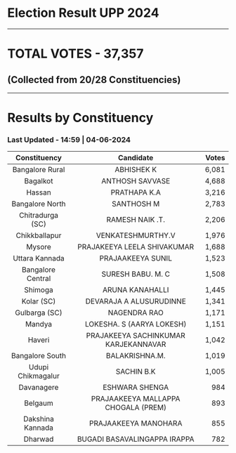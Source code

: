 # Election Result UPP 2024

---
# TOTAL VOTES - 37,357 
## (Collected from 20/28 Constituencies) 


---
# Results by Constituency 

### Last Updated - 14:59 | 04-06-2024 


|  Constituency   |             Candidate              |Votes|
|:---------------:|:----------------------------------:|----:|
| Bangalore Rural |             ABHISHEK K             |6,081|
|    Bagalkot     |          ANTHOSH SAVVASE           |4,688|
|     Hassan      |            PRATHAPA K.A            |3,216|
| Bangalore North |             SANTHOSH M             |2,783|
|Chitradurga (SC) |          RAMESH NAIK .T.           |2,206|
|  Chikkballapur  |         VENKATESHMURTHY.V          |1,976|
|     Mysore      |    PRAJAKEEYA LEELA SHIVAKUMAR     |1,688|
| Uttara Kannada  |         PRAJAAKEEYA SUNIL          |1,523|
|Bangalore Central|         SURESH BABU. M. C          |1,508|
|     Shimoga     |          ARUNA KANAHALLI           |1,445|
|   Kolar (SC)    |      DEVARAJA A ALUSURUDINNE       |1,341|
|  Gulbarga (SC)  |            NAGENDRA RAO            |1,171|
|     Mandya      |     LOKESHA. S (AARYA LOKESH)      |1,151|
|     Haveri      |PRAJAKEEYA SACHINKUMAR KARJEKANNAVAR|1,042|
| Bangalore South |           BALAKRISHNA.M.           |1,019|
|Udupi Chikmagalur|             SACHIN B.K             |1,005|
|   Davanagere    |           ESHWARA SHENGA           |  984|
|     Belgaum     |PRAJAAKEEYA MALLAPPA CHOGALA (PREM) |  893|
|Dakshina Kannada |        PRAJAAKEEYA MANOHARA        |  855|
|     Dharwad     |    BUGADI BASAVALINGAPPA IRAPPA    |  782|
